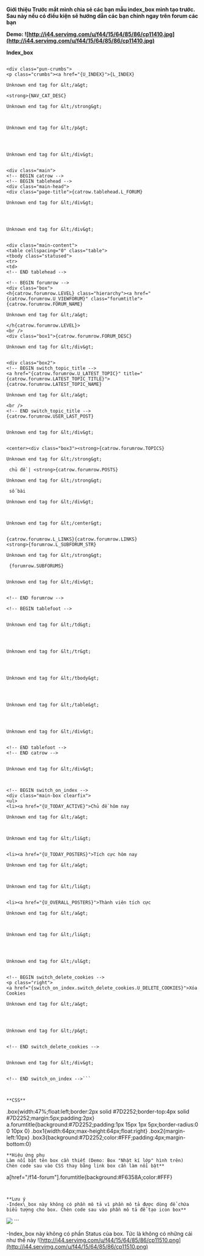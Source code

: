 **Giới thiệu
Trước mắt mình chia sẻ các bạn mẫu index\_box mình tạo trước. Sau này nếu có điều kiện sẽ hướng dẫn các bạn chỉnh ngay trên forum các bạn**

**Demo:     ![http://i44.servimg.com/u/f44/15/64/85/86/cp11410.jpg](http://i44.servimg.com/u/f44/15/64/85/86/cp11410.jpg)**

**Index\_box**

```

<div class="pun-crumbs">
<p class="crumbs"><a href="{U_INDEX}">{L_INDEX}

Unknown end tag for &lt;/a&gt;

<strong>{NAV_CAT_DESC}

Unknown end tag for &lt;/strong&gt;



Unknown end tag for &lt;/p&gt;




Unknown end tag for &lt;/div&gt;


<div class="main">
<!-- BEGIN catrow -->
<!-- BEGIN tablehead -->
<div class="main-head">
<div class="page-title">{catrow.tablehead.L_FORUM}

Unknown end tag for &lt;/div&gt;




Unknown end tag for &lt;/div&gt;


<div class="main-content">
<table cellspacing="0" class="table">
<tbody class="statused">
<tr>
<td>
<!-- END tablehead -->

<!-- BEGIN forumrow -->
<div class="box">
<h{catrow.forumrow.LEVEL} class="hierarchy"><a href="{catrow.forumrow.U_VIEWFORUM}" class="forumtitle">{catrow.forumrow.FORUM_NAME}

Unknown end tag for &lt;/a&gt;

</h{catrow.forumrow.LEVEL}>
<br />
<div class="box1">{catrow.forumrow.FORUM_DESC}

Unknown end tag for &lt;/div&gt;


<div class="box2">
<!-- BEGIN switch_topic_title -->
<a href="{catrow.forumrow.U_LATEST_TOPIC}" title="{catrow.forumrow.LATEST_TOPIC_TITLE}">{catrow.forumrow.LATEST_TOPIC_NAME}

Unknown end tag for &lt;/a&gt;

<br />
<!-- END switch_topic_title -->
{catrow.forumrow.USER_LAST_POST}


Unknown end tag for &lt;/div&gt;


<center><div class="box3"><strong>{catrow.forumrow.TOPICS}

Unknown end tag for &lt;/strong&gt;

 chủ đề | <strong>{catrow.forumrow.POSTS}

Unknown end tag for &lt;/strong&gt;

 số bài

Unknown end tag for &lt;/div&gt;



Unknown end tag for &lt;/center&gt;


{catrow.forumrow.L_LINKS}{catrow.forumrow.LINKS}
<strong>{forumrow.L_SUBFORUM_STR}

Unknown end tag for &lt;/strong&gt;

 {forumrow.SUBFORUMS}


Unknown end tag for &lt;/div&gt;


<!-- END forumrow -->

<!-- BEGIN tablefoot -->


Unknown end tag for &lt;/td&gt;




Unknown end tag for &lt;/tr&gt;




Unknown end tag for &lt;/tbody&gt;




Unknown end tag for &lt;/table&gt;




Unknown end tag for &lt;/div&gt;


<!-- END tablefoot -->
<!-- END catrow -->


Unknown end tag for &lt;/div&gt;



<!-- BEGIN switch_on_index -->
<div class="main-box clearfix">
<ul>
<li><a href="{U_TODAY_ACTIVE}">Chủ đề hôm nay

Unknown end tag for &lt;/a&gt;



Unknown end tag for &lt;/li&gt;


<li><a href="{U_TODAY_POSTERS}">Tích cực hôm nay

Unknown end tag for &lt;/a&gt;



Unknown end tag for &lt;/li&gt;


<li><a href="{U_OVERALL_POSTERS}">Thành viên tích cực

Unknown end tag for &lt;/a&gt;



Unknown end tag for &lt;/li&gt;




Unknown end tag for &lt;/ul&gt;


<!-- BEGIN switch_delete_cookies -->
<p class="right">
<a href="{switch_on_index.switch_delete_cookies.U_DELETE_COOKIES}">Xóa Cookies

Unknown end tag for &lt;/a&gt;




Unknown end tag for &lt;/p&gt;


<!-- END switch_delete_cookies -->


Unknown end tag for &lt;/div&gt;


<!-- END switch_on_index -->```



**CSS**

```

.box{width:47%;float:left;border:2px solid #7D2252;border-top:4px solid #7D2252;margin:5px;padding:2px}
a.forumtitle{background:#7D2252;padding:1px 15px 1px 5px;border-radius:0 0 10px 0}
.box1{width:64px;max-height:64px;float:right}
.box2{margin-left:10px}
.box3{background:#7D2252;color:#FFF;padding:4px;margin-bottom:0}


```
**Hiệu ứng phụ
Làm nổi bật tên box cần thiết (Demo: Box "Nhật kí lớp" hình trên)
Chèn code sau vào CSS thay bằng link box cần làm nổi bật**

```

a[href="/f14-forum"].forumtitle{background:#F6358A;color:#FFF}
```


**Lưu ý
-Index\_box này không có phần mô tả vì phần mô tả được dùng để chứa biểu tượng cho box. Chèn code sau vào phần mô tả để tạo icon box**

```

<img src="link ảnh" />
```

-Index\_box này không có phần Status của box. Tức là không có những cái như thế này         ![http://i44.servimg.com/u/f44/15/64/85/86/cp11510.png](http://i44.servimg.com/u/f44/15/64/85/86/cp11510.png)